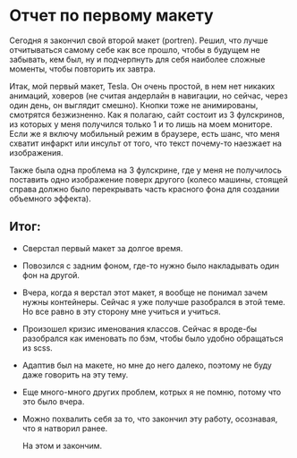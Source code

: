 # Отчет по первому макету

Сегодня я закончил свой второй макет (portren). Решил, что лучше отчитываться самому себе как все прошло, чтобы в будущем не забывать, кем был, ну и подчерпнуть для себя наиболее сложные моменты, чтобы повторить их завтра. 

Итак, мой первый макет, Tesla. Он очень простой, в нем нет никаких анимаций, ховеров (не считая андерлайн в навигации, но сейчас, через один день, он выглядит смешно). Кнопки тоже не анимированы, смотрятся безжизненно. Как я полагаю, сайт состоит из 3 фулскринов, из которых у меня получился только 1 и то лишь на моем мониторе. Если же я включу мобильный режим в браузере, есть шанс, что меня схватит инфаркт или инсульт от того, что текст почему-то наезжает на изображения. 

Также была одна проблема на 3 фулскрине, где у меня не получилось поставить одно изображение поверх другого (колесо машины, стоящей справа должно было перекрывать часть красного фона для создании объемного эффекта).

## Итог: 

- Сверстал первый макет за долгое время.

- Повозился с задним фоном, где-то нужно было накладывать один фон на другой.

- Вчера, когда я верстал этот макет, я вообще не понимал зачем нужны контейнеры. Сейчас я уже получше разобрался в этой теме. Но все равно в эту сторону мне учиться и учиться.

- Произошел кризис именования классов. Сейчас я вроде-бы разобрался как именовать по бэм, чтобы было удобно обращаться из scss.

- Адаптив был на макете, но мне до него далеко, поэтому не буду даже говорить на эту тему.

- Еще много-много других проблем, котрых я не помню, потому что это было вчера.

- Можно похвалить себя за то, что закончил эту работу, осознавая, что я натворил ранее.

  На этом и закончим.

